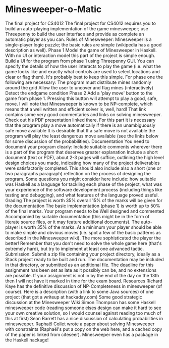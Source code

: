 # Minesweeper-o-Matic
The final project for CS4012
The final project for CS4012 requires you to build an auto-playing implementation of the game minesweeper; use Threepenny to build the user interface and provide as complete an automatic player as you can.
Rules of Minesweeper:
Minesweeper is a single-player logic puzzle; the basic rules are simple (wikipedia has a good description as well).
Phase 1
Model the game of Minesweeper in Haskell. With no UI or interaction model this part of the project is simple enough.
Build a UI for the program from phase 1 using Threepenny GUI. You can specify the details of how the user interacts to play the game (i.e. what the game looks like and exactly what controls are used to select locations and clear or flag them). It's probably best to keep this simple.
For phase one the following are necessary:
The program must distribute mines randomly around the grid
Allow the user to uncover and flag mines (interactively)
Detect the endgame condition
Phase 2
Add a 'play move' button to the game from phase 1. Pressing this button will attempt to play a good, safe, move. I will note that Minesweeper is known to be NP-complete, which means that a well written and efficient solver is, well, hard! That link contains some very good commentaries and links on solving minesweeper. Check out his PDF presentation linked there.
For this part it is necessary that
the program play a move automatically if there is an unambiguously safe move available
It is desirable that
If a safe move is not available the program will play the least dangerous move available (see the links below for some discussion of the probabilities).
Documentation
You need to document your program clearly:
Include suitable comments wherever there is a part of the program that deserves greater explanation
Include a short document (text or PDF), about 2-3 pages will suffice, outlining the high level design choices you made, indicating how many of the project deliverables were satisfactorily completed. This should also include also a short (one or two paragraphs paragraph) reflection on the process of designing the program. Some questions you might consider here include: how suitable was Haskell as a language for tackling each phase of the project, what was your experience of the software development process (including things like testing and debugging), and what features of the language proved useful. 
Grading
The project is worth 35% overall
15% of the marks will be given for the documentation
The basic implementation (phase 1) is worth up to 50% of the final marks. Your program needs to be
Well designed and commented
Accompanied by suitable documentation (this might be in the form of literate source files, or it may feature additional documents).
The auto-player is worth 35% of the marks. At a minimum your player should be able to make simple and obvious moves (i.e. spot a few of the basic patterns as described in the Minesweeper wiki). The more sophisticated the player the better! Remember that you don't need to solve the whole game here (that's extremely hard), but try to implement at least one advanced tactic.
Submission:
Submit a zip file containing your project directory, ideally as a Stack project ready to be built and run. The documentation may be included in that directory, or submitted as an additional file.
The deadline for this assignment has been set as late as it possibly can be, and  no extensions are possible. If your assignment is not in by the end of the day on the 13th then I will not have it marked in time for the exam board.
Resources
Richard Kaye has the definitive discussion of NP-Completeness in minesweeper (of course).
Here is a description (with a link to some Java sources) of one project (that got a writeup at hackaday.com)
Some good strategic discussion at the Minesweeper Wiki
Simon Thompson has some Haskell minesweeper code (reading someone elses design can make it hard to see your own creative solution, so I would counsel against reading too much of this at first)
Sean Barrett has a nice discussion of calculating probabilities in minesweeper.
Raphaël Collet wrote a paper about solving Minesweeper with constraints (Raphaël's put a copy on the web here, and a cached copy of the paper is linked from citeseer).
Minesweeper even has a package in the Haskell hackage!
